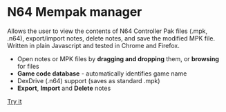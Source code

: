# N64 Mempak manager
Allows the user to view the contents of N64 Controller Pak files (.mpk, .n64),
export/import notes, delete notes, and save the modified MPK file.
Written in plain Javascript and tested in Chrome and Firefox.

* Open notes or MPK files by **dragging and dropping** them, or **browsing** for files
* **Game code database** - automatically identifies game name
* DexDrive (.n64) support (saves as standard .mpk)
* **Export**, **Import** and **Delete** notes

[Try it](http://rawgit.com/bryc/mempak/master/index.html)
